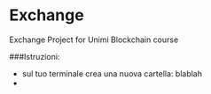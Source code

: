 # Exchange
Exchange Project for Unimi Blockchain course

###Istruzioni:

- sul tuo terminale crea una nuova cartella: blablah
- 
